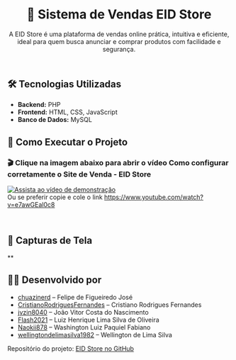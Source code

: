 <header>
    <h1>🛒 Sistema de Vendas EID Store</h1>
    <p>A EID Store é uma plataforma de vendas online prática, intuitiva e eficiente, ideal para quem busca anunciar e comprar produtos com facilidade e segurança.</p>

</header>

 <h2> 🛠️ Tecnologias Utilizadas</h2>
    <ul>
        <li><strong>Backend:</strong> PHP</li>
        <li><strong>Frontend:</strong> HTML, CSS, JavaScript</li>
        <li><strong>Banco de Dados:</strong> MySQL</li>
    </ul>
    <h2>🚀 Como Executar o Projeto</h2>
   


### 🎬 Clique na imagem abaixo para abrir o vídeo Como configurar corretamente o Site de Venda - EID Store
   [![Assista ao vídeo de demonstração](https://img.youtube.com/vi/e7awGEal0c8/0.jpg)](https://www.youtube.com/watch?v=e7awGEal0c8)
<br>Ou se preferir copie e cole o link https://www.youtube.com/watch?v=e7awGEal0c8

   <br>

<h2>📸 Capturas de Tela</h2>
    <p>**</p>


<footer>
    <h2>👨‍💻 Desenvolvido por</h2>
<ul>
  <li><a href="https://github.com/chuazinerd">chuazinerd</a> – Felipe de Figueiredo José</li>
  <li><a href="https://github.com/CristianoRodriguesFernandes">CristianoRodriguesFernandes</a> – Cristiano Rodrigues Fernandes</li>
  <li><a href="https://github.com/jvzin8040">jvzin8040</a> – João Vitor Costa do Nascimento</li>
  <li><a href="https://github.com/Flash2021">Flash2021</a> – Luiz Henrique Lima Silva de Oliveira</li>
  <li><a href="https://github.com/Naokii878">Naokii878</a> – Washington Luiz Paquiel Fabiano</li>
  <li><a href="https://github.com/wellingtondelimasilva1982">wellingtondelimasilva1982</a> – Wellington de Lima Silva</li>
</ul>

<p>Repositório do projeto: <a href="https://github.com/jvzin8040/Sistema-de-Vendas">EID Store no GitHub</a></p>

</footer>
